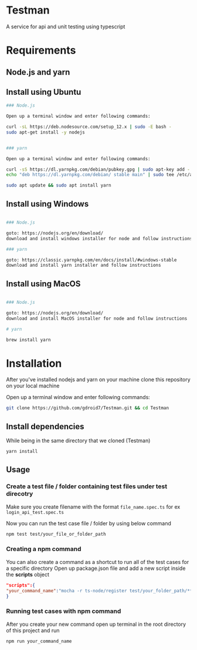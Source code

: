 # Testman
A service for api and unit testing using typescript

# Requirements
## Node.js and yarn

## Install using Ubuntu
```sh
### Node.js

Open up a terminal window and enter following commands:

curl -sL https://deb.nodesource.com/setup_12.x | sudo -E bash -
sudo apt-get install -y nodejs


### yarn

Open up a terminal window and enter following commands:

curl -sS https://dl.yarnpkg.com/debian/pubkey.gpg | sudo apt-key add -
echo "deb https://dl.yarnpkg.com/debian/ stable main" | sudo tee /etc/apt/sources.list.d/yarn.list

sudo apt update && sudo apt install yarn

```

## Install using Windows
```sh

### Node.js

goto: https://nodejs.org/en/download/ 
download and install windows installer for node and follow instructions

### yarn

goto: https://classic.yarnpkg.com/en/docs/install/#windows-stable
download and install yarn installer and follow instructions

```

## Install using MacOS
```sh

### Node.js

goto: https://nodejs.org/en/download/ 
download and install MacOS installer for node and follow instructions

# yarn

brew install yarn

```

# Installation

After you've installed nodejs and yarn on your machine
clone this repository on your local machine

Open up a terminal window and enter following commands:
```sh
git clone https://github.com/gdroid7/Testman.git && cd Testman
```
## Install dependencies 
While being in the same directory that we cloned (Testman)
```sh
yarn install
```

## Usage

### Create a test file / folder containing test files under **test** direcotry 

Make sure you create filename with the format 
```file_name.spec.ts```
for ex
```login_api_test.spec.ts```

Now you can run the test case file / folder by using below command

```sh
npm test test/your_file_or_folder_path
```

### Creating a npm command
You can also create a command as a shortcut to run all of the test cases for a specific directory 
Open up package.json file and add a new script inside the **scripts** object
```json
"scripts":{
"your_command_name":"mocha -r ts-node/register test/your_folder_path/**/*.ts"
}
```

### Running test cases with npm command
After you create your new command
open up terminal in the root directory of this project and run 
```sh
npm run your_command_name
```
